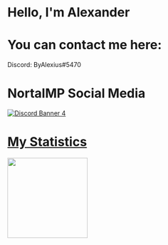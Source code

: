 # Hello, I'm Alexander


# You can contact me here:

Discord: ByAlexius#5470


# NortalMP Social Media
<a href="https://discord.gg/mp8y5QZ9Xu">
<img src="https://discordapp.com/api/guilds/973220250868924436/widget.png?style=banner4" alt="Discord Banner 4"/>

# My Statistics
  <Statistics>
  <p>
<a href="https://github.com/ByAlexius">
  <img height="180em" src="https://github-readme-stats-eight-theta.vercel.app/api?username=ByAlexius&show_icons=true&theme=vue-dark&include_all_commits=true&count_private=true" /> 
  </p>
   </Statistics>

